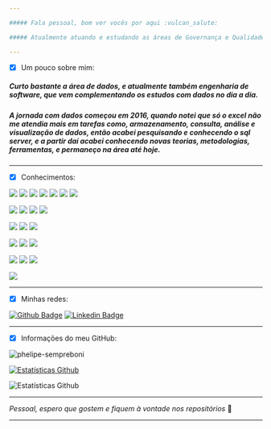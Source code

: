 ```yaml
---

##### Fala pessoal, bom ver vocês por aqui :vulcan_salute:

##### Atualmente atuando e estudando as áreas de Governança e Qualidade de dados, Engenharia de Dados e Analytics, Data Mesh e Engenharia de Software.

---
```


 - [x] Um pouco sobre mim:

##### Curto bastante a área de dados, e atualmente também engenharia de software, que vem complementando os estudos com dados no dia a dia.

##### A jornada com dados começou em 2016, quando notei que só o excel não me atendia mais em tarefas como, armazenamento, consulta, análise e visualização de dados, então acabei pesquisando e conhecendo o sql server, e a partir daí acabei conhecendo novas teorias, metodologias, ferramentas, e permaneço na área até hoje.

---

 - [x] Conhecimentos:

<p>
  <img src="https://img.shields.io/badge/Database-SQL%20Server-red"/>
  <img src="https://img.shields.io/badge/Database-Oracle-red"/>
  <img src="https://img.shields.io/badge/Database-MySQL-red"/>
  <img src="https://img.shields.io/badge/Database-SQLite%20Studio-red"/>
  <img src="https://img.shields.io/badge/Database-SAP%20Hana-red"/>
  <img src="https://img.shields.io/badge/Database-Microsoft%20Access-red"/>
  <img src="https://img.shields.io/badge/Database-DBeaver-red"/>
<p>
  
<p> 
  <img src="https://img.shields.io/badge/Language-T--SQL-brightgreen"/>
  <img src="https://img.shields.io/badge/Language-PL%2FSQL-brightgreen"/>
  <img src="https://img.shields.io/badge/Language-Python-brightgreen"/>
  <img src="https://img.shields.io/badge/Language-VBA-brightgreen"/>
<p> 

<p> 
  <img src="https://img.shields.io/badge/Visualization-Power%20BI-blue"/>
  <img src="https://img.shields.io/badge/Visualization-TIBCO%20Spotfire-blue"/>
  <img src="https://img.shields.io/badge/Visualization-Power%20Point-blue"/>
<p>  
  
<p> 
  <img src="https://img.shields.io/badge/IDLE-Visual%20Studio%20Code-orange"/>
  <img src="https://img.shields.io/badge/IDLE-PyCharm-orange"/>
  <img src="https://img.shields.io/badge/IDLE-Notepad%2B%2B-orange"/>
<p>  
  
<p> 
  <img src="https://img.shields.io/badge/Data%20Modeling-SchemaSpy-blueviolet"/>
  <img src="https://img.shields.io/badge/Data%20Modeling-brModelo-blueviolet"/>
  <img src="https://img.shields.io/badge/Data%20Modeling-MySQL%20Workbench-blueviolet"/>
<p>
 
<p> 
  <img src="https://img.shields.io/badge/SAP%20GUI-CCS%20Produtivo%2FCRM-yellow"/>
<p>
 
---

 - [x] Minhas redes:

[![Github Badge](https://img.shields.io/badge/-Github-000?style=flat-square&logo=Github&logoColor=white&link=https://github.com/Phelipe-Sempreboni)](https://github.com/Phelipe-Sempreboni)
[![Linkedin Badge](https://img.shields.io/badge/-LinkedIn-blue?style=flat-square&logo=Linkedin&logoColor=white&link=https://www.linkedin.com/in/Phelipe-Sempreboni/)](https://www.linkedin.com/in/luiz-phelipe-utiama-sempreboni-319902169/)

---
- [x] Informações do meu GitHub:
  
<p align = "left"> <img src = "https://komarev.com/ghpvc/?username=phelipe-sempreboni&label=Profile%20views&color=0e75b6&style=flat-square" alt = "phelipe-sempreboni" /> </p>
  
[![Estatísticas Github](https://github-readme-streak-stats.herokuapp.com?user=phelipe-sempreboni&theme=tokyonight)](https://git.io/streak-stats)

![Estatísticas Github](https://github-readme-stats.vercel.app/api?username=phelipe-sempreboni&show_icons=true&theme=tokyonight)
     
---

_Pessoal, espero que gostem e fiquem à vontade nos repositórios_ :love_you_gesture:
  
---
